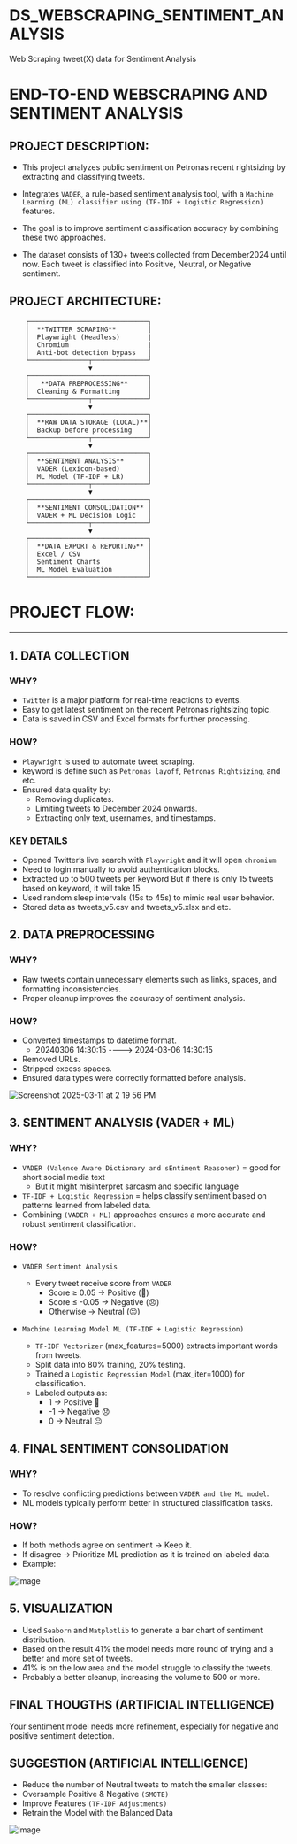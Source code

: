 # DS_WEBSCRAPING_SENTIMENT_ANALYSIS
Web Scraping tweet(X) data for Sentiment Analysis

# END-TO-END WEBSCRAPING AND SENTIMENT ANALYSIS

**PROJECT DESCRIPTION:**
-----------------------------------------------------------
- This project analyzes public sentiment on Petronas recent rightsizing by extracting and classifying tweets. 

- Integrates `VADER`, a rule-based sentiment analysis tool, with a `Machine Learning (ML) classifier using (TF-IDF + Logistic Regression)` features. 

- The goal is to improve sentiment classification accuracy by combining these two approaches.

- The dataset consists of 130+ tweets collected from December2024 until now. Each tweet is classified into Positive, Neutral, or Negative sentiment. 

**PROJECT ARCHITECTURE:**
-----------------------------------------------------------

        ┌──────────────────────────────┐  
        │  **TWITTER SCRAPING**        │  
        │  Playwright (Headless)       |
        │  Chromium                    |
        │  Anti-bot detection bypass   │  
        └───────────────┬──────────────┘    
                        ▼  
        ┌──────────────────────────────┐  
        │   **DATA PREPROCESSING**     │  
        │  Cleaning & Formatting       │  
        └───────────────┬──────────────┘   
                        ▼  
        ┌──────────────────────────────┐  
        │  **RAW DATA STORAGE (LOCAL)**│  
        │  Backup before processing    │  
        └───────────────┬──────────────┘  
                        ▼  
        ┌──────────────────────────────┐  
        │  **SENTIMENT ANALYSIS**      │  
        │  VADER (Lexicon-based)       │  
        │  ML Model (TF-IDF + LR)      │  
        └───────────────┬──────────────┘  
                        ▼  
        ┌──────────────────────────────┐  
        │  **SENTIMENT CONSOLIDATION** │  
        │  VADER + ML Decision Logic   │  
        └───────────────┬──────────────┘  
                        ▼  
        ┌──────────────────────────────┐  
        │  **DATA EXPORT & REPORTING** │  
        │  Excel / CSV                 │  
        │  Sentiment Charts            │  
        │  ML Model Evaluation         │  
        └──────────────────────────────┘  



# PROJECT FLOW:
-----------------------------------------------------------
## 1. DATA COLLECTION
### WHY?
- `Twitter` is a major platform for real-time reactions to events.
- Easy to get latest sentiment on the recent Petronas rightsizing topic.
- Data is saved in CSV and Excel formats for further processing.

### HOW?
- `Playwright` is used to automate tweet scraping.
- keyword is define such as `Petronas layoff`, `Petronas Rightsizing`, and etc.
- Ensured data quality by:
  - Removing duplicates.
  - Limiting tweets to December 2024 onwards.
  - Extracting only text, usernames, and timestamps.

### KEY DETAILS
- Opened Twitter’s live search with `Playwright` and it will open `chromium`
- Need to login manually to avoid authentication blocks.
- Extracted up to 500 tweets per keyword But if there is only 15 tweets based on keyword, it will take 15.
- Used random sleep intervals (15s to 45s) to mimic real user behavior.
- Stored data as tweets_v5.csv and tweets_v5.xlsx and etc.

## 2. DATA PREPROCESSING
### WHY?
- Raw tweets contain unnecessary elements such as links, spaces, and formatting inconsistencies.
- Proper cleanup improves the accuracy of sentiment analysis.

### HOW?
- Converted timestamps to datetime format.
  - 20240306 14:30:15 ----> 2024-03-06 14:30:15
- Removed URLs.
- Stripped excess spaces.
- Ensured data types were correctly formatted before analysis.

![Screenshot 2025-03-11 at 2 19 56 PM](https://github.com/user-attachments/assets/5ee55f64-2af6-4664-b93d-3151bd7c7d06) 


## 3. SENTIMENT ANALYSIS (VADER + ML)
### WHY?
- `VADER (Valence Aware Dictionary and sEntiment Reasoner)` = good for short social media text
  - But it might misinterpret sarcasm and specific language
- `TF-IDF + Logistic Regression` = helps classify sentiment based on patterns learned from labeled data.
- Combining `(VADER + ML)` approaches ensures a more accurate and robust sentiment classification.

### HOW?
- `VADER Sentiment Analysis`
  - Every tweet receive score from `VADER`
    - Score ≥ 0.05 → Positive (🙂)
    - Score ≤ -0.05 → Negative (😞)
    - Otherwise → Neutral (😐)

- `Machine Learning Model ML (TF-IDF + Logistic Regression)`
  - `TF-IDF Vectorizer` (max_features=5000) extracts important words from tweets.
  - Split data into 80% training, 20% testing.
  - Trained a `Logistic Regression Model` (max_iter=1000) for classification.
  - Labeled outputs as:
    - 1 → Positive 🙂
    - -1 → Negative 😞
    - 0 → Neutral 😐

## 4. FINAL SENTIMENT CONSOLIDATION
### WHY?
- To resolve conflicting predictions between `VADER and the ML model`.
- ML models typically perform better in structured classification tasks.

### HOW?
- If both methods agree on sentiment → Keep it.
- If disagree → Prioritize ML prediction as it is trained on labeled data.
- Example:

![image](https://github.com/user-attachments/assets/29d4f820-9f12-4840-b2a1-723b04081786)

## 5. VISUALIZATION
- Used `Seaborn` and `Matplotlib` to generate a bar chart of sentiment distribution.
- Based on the result 41% the model needs more round of trying and a better and more set of tweets.
- 41% is on the low area and the model struggle to classify the tweets.
- Probably a better cleanup, increasing the volume to 500 or more.

## FINAL THOUGTHS (ARTIFICIAL INTELLIGENCE)
Your sentiment model needs more refinement, especially for negative and positive sentiment detection. 
## SUGGESTION (ARTIFICIAL INTELLIGENCE)
- Reduce the number of Neutral tweets to match the smaller classes:
- Oversample Positive & Negative `(SMOTE)`
- Improve Features `(TF-IDF Adjustments)`
- Retrain the Model with the Balanced Data

![image](https://github.com/user-attachments/assets/ea1c6bc3-2740-46b5-b890-13d7ca10199e)

 
